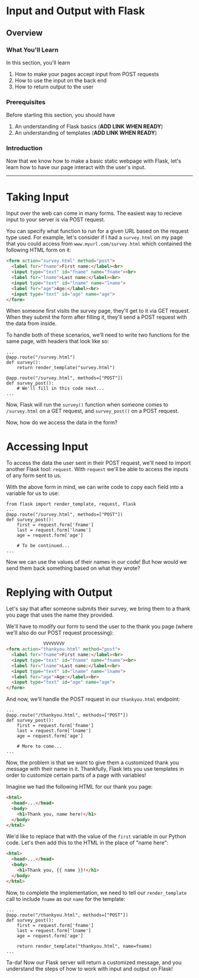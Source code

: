 # Input and Output with Flask
## Overview

### What You'll Learn
In this section, you'll learn
1. How to make your pages accept input from POST requests
2. How to use the input on the back end
3. How to return output to the user

### Prerequisites
Before starting this section, you should have 
1. An understanding of Flask basics (**ADD LINK WHEN READY**)
2. An understanding of templates (**ADD LINK WHEN READY**)

### Introduction
Now that we know how to make a basic static webpage with Flask, let's learn how to have our page interact with the user's input.

---

# Taking Input

Input over the web can come in many forms. The easiest way to recieve input to your server is via POST request.

You can specify what function to run for a given URL based on the request type used. For example, let's consider if I had a `survey.html` on my page that you could access from `www.myurl.com/survey.html` which contained the following HTML form on it:

```html
<form action="survey.html" method="post">
  <label for="fname">First name:</label><br>
  <input type="text" id="fname" name="fname"><br>
  <label for="lname">Last name:</label><br>
  <input type="text" id="lname" name="lname">
  <label for="age">Age:</label><br>
  <input type="text" id="age" name="age">
</form> 
```

When someone first visits the survey page, they'll get to it via GET request. When they submit the form after filling it, they'll send a POST request with the data from inside.

To handle both of these scenarios, we'll need to write two functions for the same page, with headers that look like so:

```python3
...
@app.route("/survey.html")
def survey():
    return render_template("survey.html")

@app.route("/survey.html", methods=["POST"])
def survey_post():
    # We'll fill in this code next...
...
```

Now, Flask will run the `survey()` function when someone comes to `/survey.html` on a GET request, and `survey_post()` on a POST request.

Now, how do we access the data in the form?

# Accessing Input

To access the data the user sent in their POST request, we'll need to import another Flask tool: `request`. With `request` we'll be able to access the inputs of any form sent to us.

With the above form in mind, we can write code to copy each field into a variable for us to use:

```python3
from flask import render_template, request, Flask
...
@app.route("/survey.html", methods=["POST"])
def survey_post():
    first = request.form['fname']
    last = request.form['lname']
    age = request.form['age']
    
    # To be continued...
...
```

Now we can use the values of their names in our code! But how would we send them back something based on what they wrote?

# Replying with Output

Let's say that after someone submits their survey, we bring them to a thank you page that uses the name they provided.

We'll have to modify our form to send the user to the thank you page (where we'll also do our POST request processing):

```html
              VVVVVVVV
<form action="thankyou.html" method="post">
  <label for="fname">First name:</label><br>
  <input type="text" id="fname" name="fname"><br>
  <label for="lname">Last name:</label><br>
  <input type="text" id="lname" name="lname">
  <label for="age">Age:</label><br>
  <input type="text" id="age" name="age">
</form> 
```

And now, we'll handle the POST request in our `thankyou.html` endpoint:

```python3
...
@app.route("/thankyou.html", methods=["POST"])
def survey_post():
    first = request.form['fname']
    last = request.form['lname']
    age = request.form['age']
    
    # More to come...
...
```

Now, the problem is that we want to give them a customized thank you message with their name in it. Thankfully, Flask lets you use templates in order to customize certain parts of a page with variables!

Imagine we had the following HTML for our thank you page:

```html
<html>
  <head>...</head>
  <body>
    <h1>Thank you, name here!</h1>
  </body>
</html>
```

We'd like to replace that with the value of the `first` variable in our Python code. Let's then add this to the HTML in the place of "name here":

```html
<html>
  <head>...</head>
  <body>
    <h1>Thank you, {{ name }}!</h1>
  </body>
</html>
```

Now, to complete the implementation, we need to tell our `render_template` call to include `fname` as our `name` for the template:

```python3
...
@app.route("/thankyou.html", methods=["POST"])
def survey_post():
    first = request.form['fname']
    last = request.form['lname']
    age = request.form['age']
    
    return render_template("thankyou.html", name=fname)
...
```

Ta-da! Now our Flask server will return a customized message, and you understand the steps of how to work with input and output on Flask!
